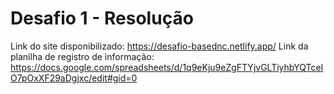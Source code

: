 # Desafio 1 - Resolução
Link do site disponibilizado: https://desafio-basednc.netlify.app/
Link da planilha de registro de informação: https://docs.google.com/spreadsheets/d/1q9eKju9eZgFTYjvGLTiyhbYQTceIO7pOxXF29aDgjxc/edit#gid=0
